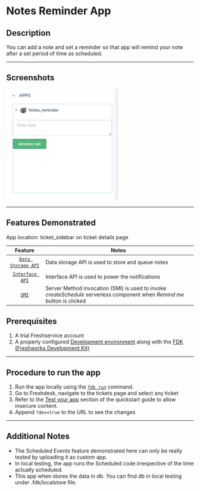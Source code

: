 # Notes Reminder App

## Description

You can add a note and set a reminder so that app will remind your note after a set period of time as scheduled.

***

## Screenshots

<img src="./Screenshots/App Face.png" height="300" width="300">

***

## Features Demonstrated

App location: ticket_sidebar on ticket details page

| Feature | Notes |
| :---: | --- |
| [`Data Storage API`](https://developer.freshservice.com/docs/data-storage/) | Data storage API is used to store and queue notes |
| [`Interface API`](https://developer.freshservice.com/docs/interface/) | Interface API is used to power the notifications |
| [`SMI`](https://developer.freshservice.com/docs/server-method-invocation/) | Server Method invocation (SMI) is used to invoke _createSchedule_ serverless component when _Remind me_ button is clicked |

## Prerequisites

1. A trial Freshservice account
2. A properly configured [Development environment](https://developer.freshservice.com/docs/quick-start/) along with the [FDK (Freshworks Development Kit)](https://developer.freshservice.com/docs/freshworks-cli/)

***

## Procedure to run the app

1. Run the app locally using the [`fdk run`](https://developer.freshservice.com/docs/freshworks-cli/#_run) command.
2. Go to Freshdesk, navigate to the tickets page and select any ticket
3. Refer to the [Test your app](hhttps://developer.freshservice.com/docs/quick-start/#test_your_app) section of the quickstart guide to allow insecure content.
4. Append `?dev=true` to the URL to see the changes

***

## Additional Notes

- The Scheduled Events feature demonstrated here can only be really tested by uploading it as custom app.
- In local testing, the app runs the Scheduled code irrespective of the time actually scheduled.
- This app when stores the data in db. You can find db in local testing under .fdk/localstore file.
